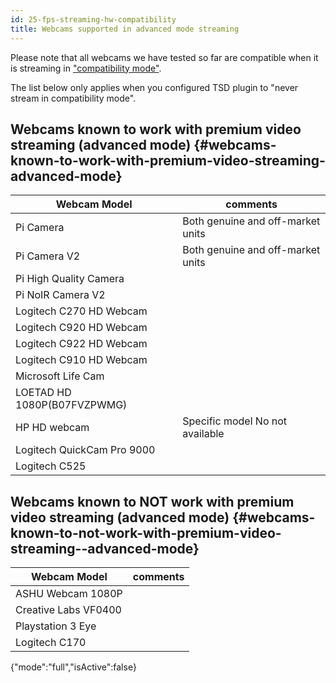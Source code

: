 ```yaml
---
id: 25-fps-streaming-hw-compatibility
title: Webcams supported in advanced mode streaming
---
```


Please note that all webcams we have tested so far are compatible when it is streaming in ["compatibility mode"](/docs/user-guides/streaming-compatibility-mode).

The list below only applies when you configured TSD plugin to "never stream in compatibility mode".

## Webcams known to work with premium video streaming (advanced mode) {#webcams-known-to-work-with-premium-video-streaming-advanced-mode}

| Webcam Model | comments |
|------|-------|
| Pi Camera | Both genuine and off-market units |
| Pi Camera V2 | Both genuine and off-market units |
| Pi High Quality Camera | |
| Pi NoIR Camera V2 | |
| Logitech C270 HD Webcam ||
| Logitech C920 HD Webcam ||
| Logitech C922 HD Webcam ||
| Logitech C910 HD Webcam ||
| Microsoft Life Cam||
| LOETAD HD 1080P(B07FVZPWMG) ||
| HP HD webcam | Specific model No not available |
| Logitech QuickCam Pro 9000 ||
| Logitech C525 ||

## Webcams known to NOT work with premium video streaming  (advanced mode) {#webcams-known-to-not-work-with-premium-video-streaming--advanced-mode}

| Webcam Model | comments |
|------|-------|
| ASHU Webcam 1080P  ||
| Creative Labs VF0400 ||
| Playstation 3 Eye ||
| Logitech C170 ||
{"mode":"full","isActive":false}